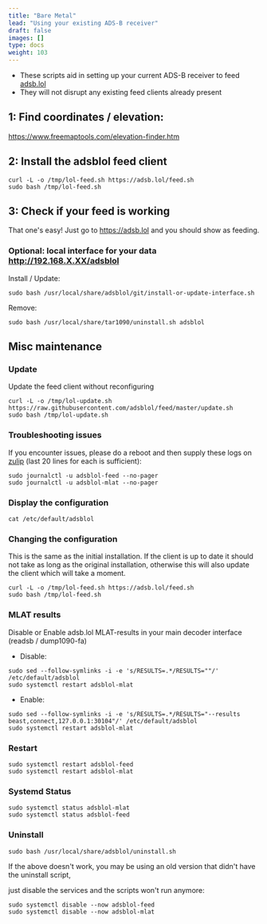 ```yaml
---
title: "Bare Metal"
lead: "Using your existing ADS-B receiver"
draft: false
images: []
type: docs
weight: 103
---
```

- These scripts aid in setting up your current ADS-B receiver to feed [adsb.lol](https://adsb.lol)
- They will not disrupt any existing feed clients already present

## 1: Find coordinates / elevation:

<https://www.freemaptools.com/elevation-finder.htm>

## 2: Install the adsblol feed client

```
curl -L -o /tmp/lol-feed.sh https://adsb.lol/feed.sh
sudo bash /tmp/lol-feed.sh
```

## 3: Check if your feed is working

That one's easy! Just go to <https://adsb.lol> and you should show as feeding.


### Optional: local interface for your data http://192.168.X.XX/adsblol

Install / Update:
```
sudo bash /usr/local/share/adsblol/git/install-or-update-interface.sh
```
Remove:
```
sudo bash /usr/local/share/tar1090/uninstall.sh adsblol
```

## Misc maintenance
### Update

Update the feed client without reconfiguring

```
curl -L -o /tmp/lol-update.sh https://raw.githubusercontent.com/adsblol/feed/master/update.sh
sudo bash /tmp/lol-update.sh
```


### Troubleshooting issues

If you encounter issues, please do a reboot and then supply these logs on [zulip](https://adsblol.zulipchat.com) (last 20 lines for each is sufficient):

```
sudo journalctl -u adsblol-feed --no-pager
sudo journalctl -u adsblol-mlat --no-pager
```


### Display the configuration

```
cat /etc/default/adsblol
```

### Changing the configuration

This is the same as the initial installation.
If the client is up to date it should not take as long as the original installation,
otherwise this will also update the client which will take a moment.

```
curl -L -o /tmp/lol-feed.sh https://adsb.lol/feed.sh
sudo bash /tmp/lol-feed.sh
```

### MLAT results

Disable or Enable adsb.lol MLAT-results in your main decoder interface (readsb / dump1090-fa)

- Disable:

```
sudo sed --follow-symlinks -i -e 's/RESULTS=.*/RESULTS=""/' /etc/default/adsblol
sudo systemctl restart adsblol-mlat
```
- Enable:

```
sudo sed --follow-symlinks -i -e 's/RESULTS=.*/RESULTS="--results beast,connect,127.0.0.1:30104"/' /etc/default/adsblol
sudo systemctl restart adsblol-mlat
```

### Restart

```
sudo systemctl restart adsblol-feed
sudo systemctl restart adsblol-mlat
```


### Systemd Status

```
sudo systemctl status adsblol-mlat
sudo systemctl status adsblol-feed
```


### Uninstall

```
sudo bash /usr/local/share/adsblol/uninstall.sh
```

If the above doesn't work, you may be using an old version that didn't have the uninstall script,

just disable the services and the scripts won't run anymore:

```
sudo systemctl disable --now adsblol-feed
sudo systemctl disable --now adsblol-mlat
```
